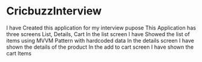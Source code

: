 # CricbuzzInterview
I have Created this application for my interview pupose
This Application has three screens List, Details, Cart
In the list screen I have Showed the list of items using MVVM Pattern with hardcoded data
In the details screen I have shown the details of the product
In the add to cart screen I have shown the cart Items
